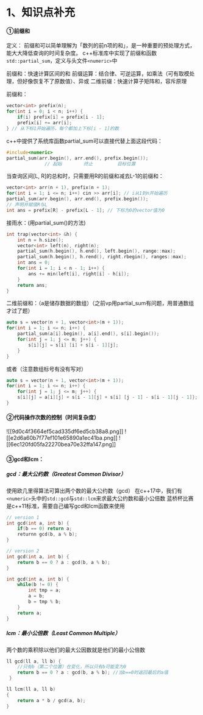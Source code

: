 # 1、知识点补充
#### ①前缀和
定义：
前缀和可以简单理解为「数列的前n项的和」，是一种重要的预处理方式，能大大降低查询的时间复杂度。
c++标准库中实现了前缀和函数`std::partial_sum`，定义与头文件`<numeric>`中

前缀和：快速计算区间的和
前缀运算：结合律、可逆运算，如乘法（可有取模处理，但好像恢复不了原数值）、异或
二维前缀：快速计算子矩阵和，容斥原理

前缀和：
```c++
vector<int> prefix(n);
for(int i = 0; i < n; i++) {
	if(i) prefix[i] = prefix[i - 1];
	prefix[i] += arr[i];
} // 从下标1开始遍历，每个都加上下标[i - 1]的数
```
c++中提供了系统库函数partial_sum可以直接代替上面这段代码：
```c++
#include<numeric>
partial_sum(arr.begin(), arr.end(), prefix.begin());
              // 起始        终止         目标位置
```
当查询区间[L, R]的总和时，只需要用R的前缀和减去L-1的前缀和：
```c++
vector<int> arr(n + 1), prefix(n + 1);
for(int i = 1; i <= n; i++) cin >> arr[i]; // i从1到n开始遍历
partial_sum(arr.begin(), arr.end(), prefix.begin());
// 声明并赋值R与L
int ans = prefix[R] - prefix[L - 1]; // 下标为0的vector值为0
```

接雨水：(用partial_sum()的方法)
```c++
int trap(vector<int> &h) {
	int n = h.size();
	vector<int> left(n), right(n);
	partial_sum(h.begin(), h.end(), left.begin(), range::max);
	partial_sum(h.begin(), h.rend(), right.rbegin(), ranges::max);
	int ans = 0;
	for(int i = 1; i < n - 1; i++) {
		ans += min(left[i], right[i] - h[i]);
	}
	return ans;
}
```

二维前缀和：（a是储存数据的数组）（之前vp用partial_sum有问题，用普通数组才过了题）
```c++
auto s = vector(n + 1, vector<int>(m + 1));
for(int i = 1; i <= n; i++) {
	partial_sum(a[i].begin(), a[i].end(), s[i].begin());
	for(int j = 1; j <= m; j++) {
		s[i][j] = s[i] [i] + s[i - 1][j];
	}
}
```
或者（注意数组标号有没有写对）
```c++
auto s = vector(n + 1, vector<int>(m + 1));
for(int i = 1; i <= n; i++) {
	for(int j = 1; j <= m; j++) {
	s[i][j] = a[i][j] + s[i - 1][j] + s[i] [j - 1] - s[i - 1][j - 1]};
}
```



#### ②代码操作次数的控制（时间复杂度）
![[9d0c4f3664ef5cad335df6ed5cb38a8.png]]
![[e2d6a60b7f77ef101e65890a1ec41ba.png]]
![[6ec120fd05fa22270bea70e32ffa147.png]]

#### ③gcd和lcm：
##### gcd：最大公约数（Greatest Common Divisor）
使用欧几里得算法可算出两个数的最大公约数（gcd）
在c++17中，我们有`<numeric>`头中的`std::gcd`与`std::lcm`来求最大公约数和最小公倍数
蓝桥杯比赛是c++11标准，需要自己编写gcd和lcm函数来使用
```c++ 递归求法
// version 1
int gcd(int a, int b) {
	if(b == 0) return a;
	returnn gcd(b, a % b);
}

// version 2
int gcd(int a, int b) {
	return b == 0 ? a : gcd(b, a % b);
}
```
```c++ 迭代求法
int gcd(int a, int b) {
	while(b != 0) {
		int tmp = a;
		a = b;
		b = tmp % b;
	}
	return a;
}
```
##### lcm：最小公倍数（Least Common Multiple）
两个数的乘积除以他们的最大公因数就是他们的最小公倍数
```c++
ll gcd(ll a, ll b) {
	//只有b（第二个位置）在变化，所以只有b可能变为0
	return b == 0 ? a : gcd(b, a % b); //当b==0时返回最后的a值 
 } 

ll lcm(ll a, ll b)
{
	return a * b / gcd(a, b);
}
```

